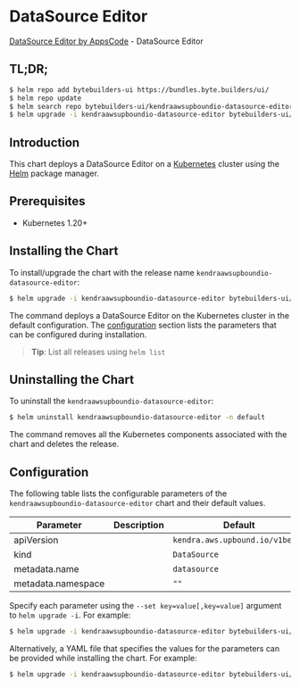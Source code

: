 # DataSource Editor

[DataSource Editor by AppsCode](https://byte.builders) - DataSource Editor

## TL;DR;

```bash
$ helm repo add bytebuilders-ui https://bundles.byte.builders/ui/
$ helm repo update
$ helm search repo bytebuilders-ui/kendraawsupboundio-datasource-editor --version=v0.4.18
$ helm upgrade -i kendraawsupboundio-datasource-editor bytebuilders-ui/kendraawsupboundio-datasource-editor -n default --create-namespace --version=v0.4.18
```

## Introduction

This chart deploys a DataSource Editor on a [Kubernetes](http://kubernetes.io) cluster using the [Helm](https://helm.sh) package manager.

## Prerequisites

- Kubernetes 1.20+

## Installing the Chart

To install/upgrade the chart with the release name `kendraawsupboundio-datasource-editor`:

```bash
$ helm upgrade -i kendraawsupboundio-datasource-editor bytebuilders-ui/kendraawsupboundio-datasource-editor -n default --create-namespace --version=v0.4.18
```

The command deploys a DataSource Editor on the Kubernetes cluster in the default configuration. The [configuration](#configuration) section lists the parameters that can be configured during installation.

> **Tip**: List all releases using `helm list`

## Uninstalling the Chart

To uninstall the `kendraawsupboundio-datasource-editor`:

```bash
$ helm uninstall kendraawsupboundio-datasource-editor -n default
```

The command removes all the Kubernetes components associated with the chart and deletes the release.

## Configuration

The following table lists the configurable parameters of the `kendraawsupboundio-datasource-editor` chart and their default values.

|     Parameter      | Description |                  Default                   |
|--------------------|-------------|--------------------------------------------|
| apiVersion         |             | <code>kendra.aws.upbound.io/v1beta1</code> |
| kind               |             | <code>DataSource</code>                    |
| metadata.name      |             | <code>datasource</code>                    |
| metadata.namespace |             | <code>""</code>                            |


Specify each parameter using the `--set key=value[,key=value]` argument to `helm upgrade -i`. For example:

```bash
$ helm upgrade -i kendraawsupboundio-datasource-editor bytebuilders-ui/kendraawsupboundio-datasource-editor -n default --create-namespace --version=v0.4.18 --set apiVersion=kendra.aws.upbound.io/v1beta1
```

Alternatively, a YAML file that specifies the values for the parameters can be provided while
installing the chart. For example:

```bash
$ helm upgrade -i kendraawsupboundio-datasource-editor bytebuilders-ui/kendraawsupboundio-datasource-editor -n default --create-namespace --version=v0.4.18 --values values.yaml
```
